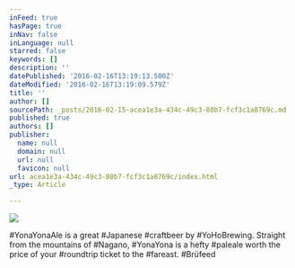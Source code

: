 ```yaml
---
inFeed: true
hasPage: true
inNav: false
inLanguage: null
starred: false
keywords: []
description: ''
datePublished: '2016-02-16T13:19:13.500Z'
dateModified: '2016-02-16T13:19:09.579Z'
title: ''
author: []
sourcePath: _posts/2016-02-15-acea1e3a-434c-49c3-80b7-fcf3c1a8769c.md
published: true
authors: []
publisher:
  name: null
  domain: null
  url: null
  favicon: null
url: acea1e3a-434c-49c3-80b7-fcf3c1a8769c/index.html
_type: Article

---
```

![](https://s3-us-west-2.amazonaws.com/the-grid-img/p/9a0d1fff7c5f39a6fc48d741271be1e82dc0d7b7.jpg)

\#YonaYonaAle is a great \#Japanese \#craftbeer by \#YoHoBrewing. Straight from the mountains of \#Nagano, \#YonaYona is a hefty \#paleale worth the price of your \#roundtrip ticket to the \#fareast. \#Brüfeed
